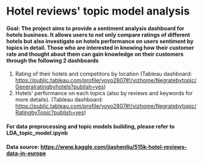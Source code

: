# Hotel reviews' topic model analysis
#### Goal: The project aims to provide a sentiment analysis dashboard for hotels business. It allows users to not only compare ratings of different hotels but also investigate on hotels performance on users sentiment by topics in detail. Those who are interested in knowing how their customer rate and thought about them can gain knowledge on their customers through the following 2 dashboards
1) Rating of their hotels and competitors by location (Tableau dashboard: https://public.tableau.com/profile/yoyo2807#!/vizhome/Negratebytopic/Generalratingbyhotels?publish=yes) 
2) Hotels' performance on each topics (also by reviews and keywords for more details).  (Tableau dashboard: https://public.tableau.com/profile/yoyo2807#!/vizhome/Negratebytopic/RatingbyTopic?publish=yes) 
#### For data preprocessing and topic models building, please refer to LDA_topic_model.ipynb
#### Data source: https://www.kaggle.com/jiashenliu/515k-hotel-reviews-data-in-europe
